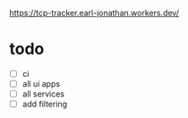 https://tcp-tracker.earl-jonathan.workers.dev/

# todo
- [ ] ci
- [ ] all ui apps
- [ ] all services
- [ ] add filtering